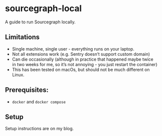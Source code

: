 # sourcegraph-local

A guide to run Sourcegraph locally.

## Limitations
* Single machine, single user - everything runs on your laptop.
* Not all extensions work (e.g. Sentry doesn’t support custom domain)
* Can die occasionally (although in practice that happened maybe twice in two weeks for me, so it’s not annoying - you just restart the container)
* This has been tested on macOs, but should not be much different on Linux.

## Prerequisites:
* `docker` and `docker compose`

## Setup

Setup instructions are on my blog.
